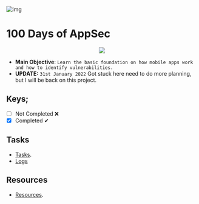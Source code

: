 ![img](https://img.icons8.com/plasticine/200/000000/android-os.png)

# 100 Days of AppSec

<p align="center">
	<img src="https://user-images.githubusercontent.com/29776892/113227685-eedd5180-929b-11eb-88a3-bc0c0e5488fb.png">
</p>

- **Main Objective**: `Learn the basic foundation on how mobile apps work and how to identify vulnerabilities.`
- **UPDATE:** `31st January 2022` Got stuck here need to do more planning, but I will be back on this project.

## Keys;

- [ ] Not Completed ❌
- [x] Completed ✔

## Tasks

- [Tasks](./tasks.md).
- [Logs](./logs.md)

## Resources

- [Resources](./resources.md).
